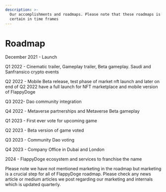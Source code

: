 ```yaml
---
description: >-
  Our accomplishments and roadmaps. Please note that these roadmaps is not 100%
  certain in time frames
---
```


# Roadmap

December 2021 - Launch

Q1 2022 - Cinematic trailer, Gameplay trailer, Beta gameplay. Saudi and Sanfransico crypto events

Q2 2022 - Mobile Beta release, test phase of market nft launch and later on end of Q2 2022 have a full launch for NFT marketplace and mobile version of FlappyDoge

Q3 2022- Dao community integration&#x20;

Q4 2022 - Metaverse partnerships and Metaverse Beta gameplay

Q1 2023 - First ever vote for upcoming game

Q2 2023 - Beta version of game voted

Q3 2023 - Community Dao voting

Q4 2023 - Company Office in Dubai and London

2024 - FlappyDoge ecosystem and services to franchise the name



Please note we have not mentioned marketing in the roadmap but marketing is a crucial step for all of FlappyDoge roadmap. Please check any news article or medium articles we post regarding our marketing and internals which  is updated quarterly.

